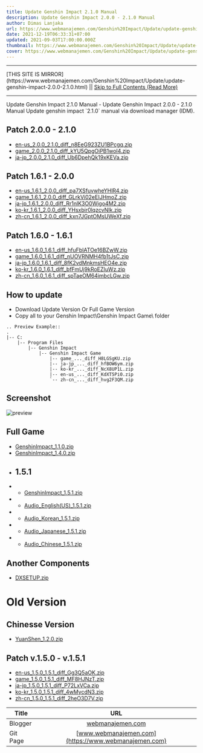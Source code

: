 ```yaml
---
title: Update Genshin Impact 2.1.0 Manual
description: Update Genshin Impact 2.0.0 - 2.1.0 Manual
author: Dimas Lanjaka
url: https://www.webmanajemen.com/Genshin%20Impact/Update/update-genshin-impact-2.0.0-2.1.0.html
date: 2021-12-19T06:33:31+07:00
updated: 2021-09-03T17:00:00.000Z
thumbnail: https://www.webmanajemen.com/Genshin%20Impact/Update/update-genshin-impact-1.5.1-1.6.0/cover.jpg
cover: https://www.webmanajemen.com/Genshin%20Impact/Update/update-genshin-impact-1.5.1-1.6.0/cover.jpg
---
```


<hr/> [THIS SITE IS MIRROR](https://www.webmanajemen.com/Genshin%20Impact/Update/update-genshin-impact-2.0.0-2.1.0.html) || <a href="https://www.webmanajemen.com/Genshin%20Impact/Update/update-genshin-impact-2.0.0-2.1.0.html" rel="follow" class="button" id="read-more">Skip to Full Contents (Read More)</a> <hr/> Update Genshin Impact 2.1.0 Manual - Update Genshin Impact 2.0.0 - 2.1.0 Manual Update genshin impact `2.1.0` manual via download manager (IDM).



## Patch 2.0.0 - 2.1.0
- [en-us_2.0.0_2.1.0_diff_n8EeG923ZU1BPcgq.zip](https://autopatchhk.yuanshen.com/client_app/update/hk4e_global/10/en-us_2.0.0_2.1.0_diff_n8EeG923ZU1BPcgq.zip)
- [game_2.0.0_2.1.0_diff_kYU5QpgOiPB1woI4.zip](https://autopatchhk.yuanshen.com/client_app/update/hk4e_global/10/game_2.0.0_2.1.0_diff_kYU5QpgOiPB1woI4.zip)
- [ja-jp_2.0.0_2.1.0_diff_Ub6DpehQk19xKEVa.zip](https://autopatchhk.yuanshen.com/client_app/update/hk4e_global/10/ja-jp_2.0.0_2.1.0_diff_Ub6DpehQk19xKEVa.zip)

## Patch 1.6.1 - 2.0.0

- [en-us_1.6.1_2.0.0_diff_pa7XSfuvwheYHlR4.zip](https://autopatchhk.yuanshen.com/client_app/update/hk4e_global/10/en-us_1.6.1_2.0.0_diff_pa7XSfuvwheYHlR4.zip)
- [game_1.6.1_2.0.0_diff_GLrkVi02eEIJHmoZ.zip](https://autopatchhk.yuanshen.com/client_app/update/hk4e_global/10/game_1.6.1_2.0.0_diff_GLrkVi02eEIJHmoZ.zip)
- [ja-jp_1.6.1_2.0.0_diff_Rr1nlK3O0Wjgo4M2.zip](https://autopatchhk.yuanshen.com/client_app/update/hk4e_global/10/ja-jp_1.6.1_2.0.0_diff_Rr1nlK3O0Wjgo4M2.zip)
- [ko-kr_1.6.1_2.0.0_diff_YHsxbir0lqzcvNIk.zip](https://autopatchhk.yuanshen.com/client_app/update/hk4e_global/10/ko-kr_1.6.1_2.0.0_diff_YHsxbir0lqzcvNIk.zip)
- [zh-cn_1.6.1_2.0.0_diff_kxn7JGptOMsUWeXf.zip](https://autopatchhk.yuanshen.com/client_app/update/hk4e_global/10/zh-cn_1.6.1_2.0.0_diff_kxn7JGptOMsUWeXf.zip)

## Patch 1.6.0 - 1.6.1

- [en-us_1.6.0_1.6.1_diff_hfuFbIATOe16BZwW.zip](https://autopatchhk.yuanshen.com/client_app/update/hk4e_global/10/en-us_1.6.0_1.6.1_diff_hfuFbIATOe16BZwW.zip)
- [game_1.6.0_1.6.1_diff_nUOVRNMH4fb1tJsC.zip](https://autopatchhk.yuanshen.com/client_app/update/hk4e_global/10/game_1.6.0_1.6.1_diff_nUOVRNMH4fb1tJsC.zip)
- [ja-jp_1.6.0_1.6.1_diff_8fK2vdMnkmsHEO4e.zip](https://autopatchhk.yuanshen.com/client_app/update/hk4e_global/10/ja-jp_1.6.0_1.6.1_diff_8fK2vdMnkmsHEO4e.zip)
- [ko-kr_1.6.0_1.6.1_diff_bfFmUj9kRoEZIuWz.zip](https://autopatchhk.yuanshen.com/client_app/update/hk4e_global/10/ko-kr_1.6.0_1.6.1_diff_bfFmUj9kRoEZIuWz.zip)
- [zh-cn_1.6.0_1.6.1_diff_spTaeOM64imbcLGw.zip](https://autopatchhk.yuanshen.com/client_app/update/hk4e_global/10/zh-cn_1.6.0_1.6.1_diff_spTaeOM64imbcLGw.zip)

## How to update

- Download Update Version Or Full Game Version
- Copy all to your Genshin Impact\Genshin Impact Game\ folder

```
.. Preview Example::
.
|-- C:
    |-- Program Files
        |-- Genshin Impact
            |-- Genshin Impact Game
                |-- game_..._diff_H8LGSgKU.zip
                |-- ja-jp_..._diff_hfBOW6ym.zip
                |-- ko-kr_..._diff_NcX8UP1L.zip
                |-- en-us_..._diff_KdXT5Pi0.zip
                `-- zh-cn_..._diff_hvg2F3QM.zip
```

## Screenshot

![preview](https://i.imgur.com/zHDw2i0.png)

## Full Game

- [GenshinImpact_1.1.0.zip](https://autopatchhk.yuanshen.com/client_app/pc_mihoyo/20201111_8e266b33e565ddf8/GenshinImpact_1.1.0.zip)
- [GenshinImpact_1.4.0.zip](https://autopatchhk.yuanshen.com/client_app/pc_mihoyo/20210317_67c8f1002bb26672/GenshinImpact_1.4.0.zip)
- ## 1.5.1
- - [GenshinImpact_1.5.1.zip](https://autopatchhk.yuanshen.com/client_app/pc_mihoyo/20210430_27ad367085356fd4/GenshinImpact_1.5.1.zip)
- - [Audio_English(US)\_1.5.1.zip](
)
- - [Audio_Korean_1.5.1.zip](https://autopatchhk.yuanshen.com/client_app/pc_mihoyo/20210430_27ad367085356fd4/Audio_Korean_1.5.1.zip)
- - [Audio_Japanese_1.5.1.zip](https://autopatchhk.yuanshen.com/client_app/pc_mihoyo/20210430_27ad367085356fd4/Audio_Japanese_1.5.1.zip)
- - [Audio_Chinese_1.5.1.zip](https://autopatchhk.yuanshen.com/client_app/pc_mihoyo/20210430_27ad367085356fd4/Audio_Chinese_1.5.1.zip)

## Another Components

- [DXSETUP.zip](https://autopatchhk.yuanshen.com/client_app/plugins/DXSETUP.zip)

# Old Version

## Chinesse Version

- [YuanShen_1.2.0.zip](https://autopatchhk.yuanshen.com/client_app/update/hk4e_global/10/YuanShen_1.2.0.zip)

## Patch v.1.5.0 - v.1.5.1

- [en-us_1.5.0_1.5.1_diff_Gg3Q5aOK.zip](https://autopatchhk.yuanshen.com/client_app/update/hk4e_global/10/en-us_1.5.0_1.5.1_diff_Gg3Q5aOK.zip)
- [game_1.5.0_1.5.1_diff_MF8HJNzT.zip](https://autopatchhk.yuanshen.com/client_app/update/hk4e_global/10/game_1.5.0_1.5.1_diff_MF8HJNzT.zip)
- [ja-jp_1.5.0_1.5.1_diff_P72LxVCa.zip](https://autopatchhk.yuanshen.com/client_app/update/hk4e_global/10/ja-jp_1.5.0_1.5.1_diff_P72LxVCa.zip)
- [ko-kr_1.5.0_1.5.1_diff_4wMycdN3.zip](https://autopatchhk.yuanshen.com/client_app/update/hk4e_global/10/ko-kr_1.5.0_1.5.1_diff_4wMycdN3.zip)
- [zh-cn_1.5.0_1.5.1_diff_2heO3D7V.zip](https://autopatchhk.yuanshen.com/client_app/update/hk4e_global/10/zh-cn_1.5.0_1.5.1_diff_2heO3D7V.zip)

| Title    |                         URL                          |
| -------- | :--------------------------------------------------: |
| Blogger  |     [webmanajemen.com](https://webmanajemen.com)     |
| Git Page | [www.webmanajemen.com](https://www.webmanajemen.com) | <hr/> [THIS SITE IS MIRROR](https://www.webmanajemen.com/Genshin%20Impact/Update/update-genshin-impact-2.0.0-2.1.0.html) || <a href="https://www.webmanajemen.com/Genshin%20Impact/Update/update-genshin-impact-2.0.0-2.1.0.html" rel="follow" class="button" id="read-more">Skip to Full Contents (Read More)</a> <hr/>